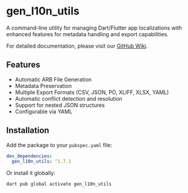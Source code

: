 # gen_l10n_utils

A command-line utility for managing Dart/Flutter app localizations with enhanced features for metadata handling and export capabilities.

For detailed documentation, please visit our [GitHub Wiki](https://github.com/AppMinds-dev/gen_l10n_utils/wiki).

## Features

- Automatic ARB File Generation
- Metadata Preservation
- Multiple Export Formats (CSV, JSON, PO, XLIFF, XLSX, YAML)
- Automatic conflict detection and resolution
- Support for nested JSON structures
- Configurable via YAML

## Installation

Add the package to your `pubspec.yaml` file:

```yaml
dev_dependencies:
  gen_l10n_utils: ^1.7.1
```

Or install it globally:

```bash
dart pub global activate gen_l10n_utils
```
